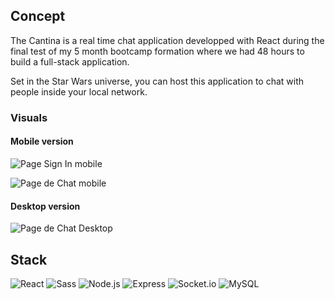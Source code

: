 ## Concept

The Cantina is a real time chat application developped with React during the final test of my 5 month bootcamp formation where we had 48 hours to build a full-stack application.

Set in the Star Wars universe, you can host this application to chat with people inside your local network.

### Visuals

#### Mobile version

![Page Sign In mobile](./frontend/src/ressources/readme/SignIn-Result-Mobile.png)

![Page de Chat mobile](./frontend/src/ressources/readme/Cantina-Result-Mobile.png)

#### Desktop version

![Page de Chat Desktop](./frontend/src/ressources/readme/Cantina-Result-Desktop.png)

## Stack

![React](./frontend/src/ressources/readme/react.Svg)
![Sass](./frontend/src/ressources/readme/sass.Svg)
![Node.js](./frontend/src/ressources/readme/node.Svg)
![Express](./frontend/src/ressources/readme/express.Svg)
![Socket.io](./frontend/src/ressources/readme/socket.Svg)
![MySQL](./frontend/src/ressources/readme/mysql.Svg)

